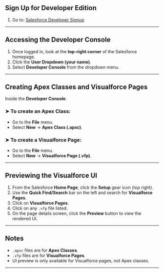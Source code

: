 ##  Sign Up for Developer Edition

1. Go to: [Salesforce Developer Signup](https://www.salesforce.com/form/developer-signup/?d=pb)
---

##  Accessing the Developer Console

1. Once logged in, look at the **top-right corner** of the Salesforce homepage.
2. Click the **User Dropdown (your name)**.
3. Select **Developer Console** from the dropdown menu.

---

##  Creating Apex Classes and Visualforce Pages

Inside the **Developer Console**:

### ➤ To create an Apex Class:

- Go to the **File** menu.
- Select **New** → **Apex Class (.apxc)**.

### ➤ To create a Visualforce Page:

- Go to the **File** menu.
- Select **New** → **Visualforce Page (.vfp)**.

---

##  Previewing the Visualforce UI

1. From the Salesforce **Home Page**, click the **Setup** gear icon (top right).
2. Use the **Quick Find/Search** bar on the left and search for **Visualforce Pages**.
3. Click on **Visualforce Pages**.
4. Click on any `.vfp` file listed.
5. On the page details screen, click the **Preview** button to view the rendered UI.

---

## Notes

- `.apxc` files are for **Apex Classes**.
- `.vfp` files are for **Visualforce Pages**.
- UI preview is only available for Visualforce pages, not Apex classes.

---

